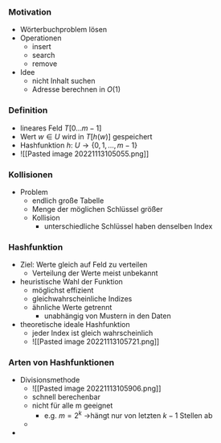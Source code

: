 ### Motivation
+ Wörterbuchproblem lösen
+ Operationen
	+ insert
	+ search
	+ remove
+ Idee
	+ nicht Inhalt suchen
	+ Adresse berechnen in $O(1)$

### Definition
+ lineares Feld $T[0...m-1]$
+ Wert $w∈U$ wird in $T[h(w)]$ gespeichert
+ Hashfunktion $h:$ $U→\{0,1,...,m-1\}$
+ ![[Pasted image 20221113105055.png]]

### Kollisionen
+ Problem
	+ endlich große Tabelle
	+ Menge der möglichen Schlüssel größer
	+ Kollision
		+ unterschiedliche Schlüssel haben denselben Index

### Hashfunktion
+ Ziel: Werte gleich auf Feld zu verteilen
	+ Verteilung der Werte meist unbekannt
+ heuristische Wahl der Funktion
	+ möglichst effizient
	+ gleichwahrscheinliche Indizes
	+ ähnliche Werte getrennt
		+ unabhängig von Mustern in den Daten
+ theoretische ideale Hashfunktion
	+ jeder Index ist gleich wahrscheinlich
	+ ![[Pasted image 20221113105721.png]]

### Arten von Hashfunktionen
+ Divisionsmethode
	+ ![[Pasted image 20221113105906.png]]
	+ schnell berechenbar
	+ nicht für alle m geeignet
		+ e.g. $m=2^k$ →hängt nur von letzten $k-1$ Stellen ab
	+ 
+ 
